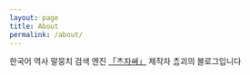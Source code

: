 ```yaml
---
layout: page
title: About
permalink: /about/
---
```


한국어 역사 말뭉치 검색 엔진 [「ᄎᆞ자쎠」](https://find.됬.xyz/) 제작자 ᄎᆞᆷ괴의 블로그입니다
